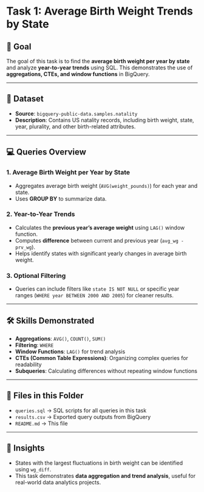 # Task 1: Average Birth Weight Trends by State

## 📌 Goal
The goal of this task is to find the **average birth weight per year by state** and analyze **year-to-year trends** using SQL. This demonstrates the use of **aggregations, CTEs, and window functions** in BigQuery.

---

## 📂 Dataset
- **Source**: `bigquery-public-data.samples.natality`
- **Description**: Contains US natality records, including birth weight, state, year, plurality, and other birth-related attributes.

---

## 💻 Queries Overview

### 1. Average Birth Weight per Year by State
- Aggregates average birth weight (`AVG(weight_pounds)`) for each year and state.
- Uses **GROUP BY** to summarize data.

### 2. Year-to-Year Trends
- Calculates the **previous year’s average weight** using `LAG()` window function.
- Computes **difference** between current and previous year (`avg_wg - prv_wg`).
- Helps identify states with significant yearly changes in average birth weight.

### 3. Optional Filtering
- Queries can include filters like `state IS NOT NULL` or specific year ranges (`WHERE year BETWEEN 2000 AND 2005`) for cleaner results.

---

## 🛠 Skills Demonstrated
- **Aggregations**: `AVG()`, `COUNT()`, `SUM()`
- **Filtering**: `WHERE`
- **Window Functions**: `LAG()` for trend analysis
- **CTEs (Common Table Expressions)**: Organizing complex queries for readability
- **Subqueries**: Calculating differences without repeating window functions

---

## 📄 Files in this Folder
- `queries.sql` → SQL scripts for all queries in this task  
- `results.csv` → Exported query outputs from BigQuery  
- `README.md` → This file  

---

## 🔗 Insights
- States with the largest fluctuations in birth weight can be identified using `wg_diff`.
- This task demonstrates **data aggregation and trend analysis**, useful for real-world data analytics projects.

